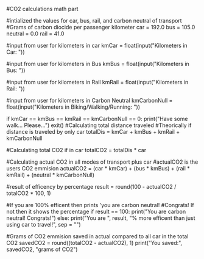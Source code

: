 #CO2 calculations math part

#intialized the values for car, bus, rail, and carbon neutral of transport
#Grams of carbon diocide per passenger kilometer
car = 192.0
bus = 105.0
neutral = 0.0
rail = 41.0

#input from user for kilometers in car
kmCar = float(input("Kilometers in Car: "))

#input from user for kilometers in Bus
kmBus = float(input("Kilometers in Bus: "))

#input from user for kilometers in Rail
kmRail = float(input("Kilometers in Rail: "))

#input from user for kilometers in Carbon Neutral
kmCarbonNull = float(input("Kilometers in Biking/Walking/Running: "))

if kmCar == kmBus == kmRail == kmCarbonNull == 0:
  print("Have some walk... Please...")
  exit()
#Calculating total distance traveled
#Theorically if distance is traveled by only car
totalDis = kmCar + kmBus + kmRail + kmCarbonNull

#Calculating total CO2 if in car
totalCO2 = totalDis * car

#Calculating actual CO2 in all modes of transport plus car
#actualCO2 is the users CO2 emmision
actualCO2 = (car * kmCar) + (bus * kmBus) + (rail * kmRail) + (neutral * kmCarbonNull)

#result of efficency by percentage
result = round(100 - actualCO2 / totalCO2 * 100, 1)

#If you are 100% efficent then prints 'you are carbon neutral!
#Congrats! If not then it shows the percentage
if result == 100:
  print("You are carbon neutral! Congrats!")
else:
  print("You are ", result, "% more efficent than just using car to travel!", sep = "")

#Grams of CO2 emmision saved in actual compared to all car in the total CO2
savedCO2 = round((totalCO2 - actualCO2), 1)
print("You saved:", savedCO2, "grams of CO2")
